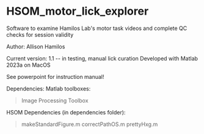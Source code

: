 # HSOM_motor_lick_explorer
 Software to examine Hamilos Lab's motor task videos and complete QC checks for session validity
 
 Author: Allison Hamilos
 
 Current version: 1.1 -- in testing, manual lick curation
 Developed with Matlab 2023a on MacOS
 
 See powerpoint for instruction manual!


 Dependencies:
 Matlab toolboxes:
 >Image Processing Toolbox

 HSOM Dependencies (in dependencies folder):
 >makeStandardFigure.m
 >correctPathOS.m
 >prettyHxg.m
